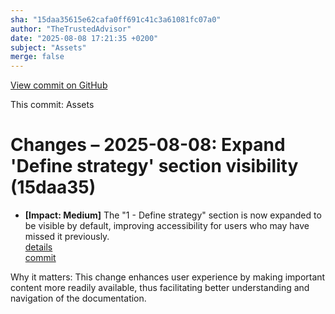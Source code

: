 ```yaml
---
sha: "15daa35615e62cafa0ff691c41c3a61081fc07a0"
author: "TheTrustedAdvisor"
date: "2025-08-08 17:21:35 +0200"
subject: "Assets"
merge: false
---
```


[View commit on GitHub](https://github.com/TheTrustedAdvisor/FabricAdoptionFramework/commit/15daa35615e62cafa0ff691c41c3a61081fc07a0)

This commit: Assets

# Changes – 2025-08-08: Expand 'Define strategy' section visibility (15daa35)

- **[Impact: Medium]** The "1 - Define strategy" section is now expanded to be visible by default, improving accessibility for users who may have missed it previously.  
   [details](/docs/about/changes/2025-08-08-assets)  
   [commit](https://github.com/TheTrustedAdvisor/FabricAdoptionFramework/commit/15daa35615e62cafa0ff691c41c3a61081fc07a0)  

Why it matters: This change enhances user experience by making important content more readily available, thus facilitating better understanding and navigation of the documentation.
